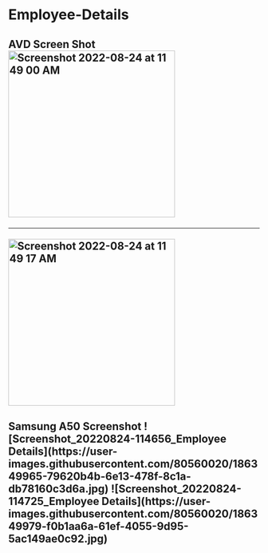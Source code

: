 # Employee-Details
<h2>AVD Screen Shot<br>
<img width="334" alt="Screenshot 2022-08-24 at 11 49 00 AM" src="https://user-images.githubusercontent.com/80560020/186349778-d6510624-e797-4a2b-8664-77583cdd585e.png"><hr>
<img width="334" alt="Screenshot 2022-08-24 at 11 49 17 AM" src="https://user-images.githubusercontent.com/80560020/186349800-d1144f6a-43c7-440c-9c66-65260951a93e.png">
<br>
<h2>Samsung A50 Screenshot
![Screenshot_20220824-114656_Employee Details](https://user-images.githubusercontent.com/80560020/186349965-79620b4b-6e13-478f-8c1a-db78160c3d6a.jpg)
![Screenshot_20220824-114725_Employee Details](https://user-images.githubusercontent.com/80560020/186349979-f0b1aa6a-61ef-4055-9d95-5ac149ae0c92.jpg)
<br>
